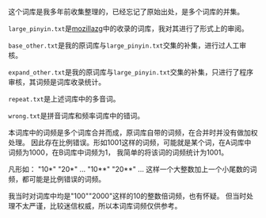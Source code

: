 这个词库是我多年前收集整理的，已经忘记了原始出处，是多个词库的并集。

`large_pinyin.txt`是[mozillazg](https://github.com/mozillazg/phrase-pinyin-data)中的收录的词库，我对其进行了形式上的审阅。

`base_other.txt`是我的原词库与`large_pinyin.txt`交集的补集，进行过人工审核。

`expand_other.txt`是我的原词库与`large_pinyin.txt`交集的补集，只进行了程序审核，其词频是词库收录统计。

`repeat.txt`是上述词库中的多音词。

`wrong.txt`是拼音词库和频率词库中的错词。

本词库中的词频是多个词库合并而成，原词库自带的词频，在合并时并没有做加权处理。
因此存在比例错误。形如1001这样的词频，可能就是某个词，在A词库中词频为1000，在B词库中词频为1，
我简单的将该词的词频统计为1001。

凡形如：
"10*"
"20*"
...
"10**"
"20**"
...
这样一个大整数加上一个小尾数的词频，都可能是比例错误的词频。

我当时对词库中均是"100""2000"这样的10的整数倍词频，也有怀疑。
但当时处理不太严谨，比较迷信权威，所以本词库词频仅供参考。
